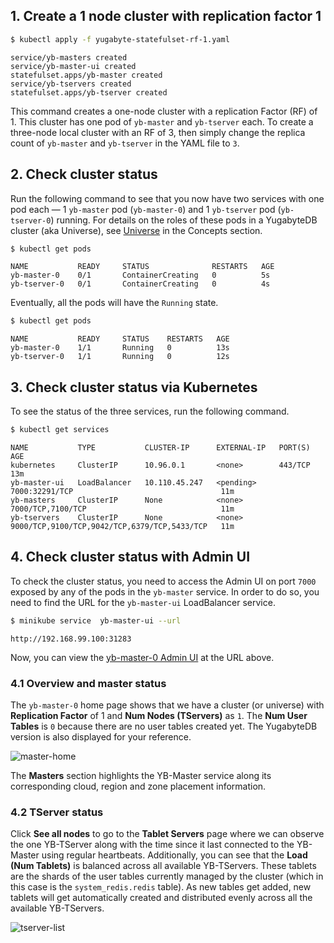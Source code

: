 ## 1. Create a 1 node cluster with replication factor 1

```sh
$ kubectl apply -f yugabyte-statefulset-rf-1.yaml
```
  
```
service/yb-masters created
service/yb-master-ui created
statefulset.apps/yb-master created
service/yb-tservers created
statefulset.apps/yb-tserver created
```

This command creates a one-node cluster with a replication Factor (RF) of 1. This cluster has one pod of `yb-master` and `yb-tserver` each. To create a three-node local cluster with an RF of 3, then simply change the replica count of `yb-master` and `yb-tserver` in the YAML file to `3`.

## 2. Check cluster status

Run the following command to see that you now have two services with one pod each — 1 `yb-master` pod (`yb-master-0`) and 1 `yb-tserver` pod (`yb-tserver-0`) running. For details on the roles of these pods in a YugabyteDB cluster (aka Universe), see [Universe](../../architecture/concepts/universe/) in the Concepts section.

```sh
$ kubectl get pods
```

```
NAME           READY     STATUS              RESTARTS   AGE
yb-master-0    0/1       ContainerCreating   0          5s
yb-tserver-0   0/1       ContainerCreating   0          4s
```

Eventually, all the pods will have the `Running` state.

```sh
$ kubectl get pods
```

```
NAME           READY     STATUS    RESTARTS   AGE
yb-master-0    1/1       Running   0          13s
yb-tserver-0   1/1       Running   0          12s
```

## 3. Check cluster status via Kubernetes

To see the status of the three services, run the following command.

```sh
$ kubectl get services
```

```
NAME           TYPE           CLUSTER-IP      EXTERNAL-IP   PORT(S)                                        AGE
kubernetes     ClusterIP      10.96.0.1       <none>        443/TCP                                        13m
yb-master-ui   LoadBalancer   10.110.45.247   <pending>     7000:32291/TCP                                 11m
yb-masters     ClusterIP      None            <none>        7000/TCP,7100/TCP                              11m
yb-tservers    ClusterIP      None            <none>        9000/TCP,9100/TCP,9042/TCP,6379/TCP,5433/TCP   11m
```

## 4. Check cluster status with Admin UI

To check the cluster status, you need to access the Admin UI on port `7000` exposed by any of the pods in the `yb-master` service. In order to do so, you need to find the URL for the `yb-master-ui` LoadBalancer service.

```sh
$ minikube service  yb-master-ui --url
```

```
http://192.168.99.100:31283
```

Now, you can view the [yb-master-0 Admin UI](../../reference/configuration/yb-master/#admin-ui) at the URL above.

### 4.1 Overview and master status

The `yb-master-0` home page shows that we have a cluster (or universe) with **Replication Factor** of 1 and **Num Nodes (TServers)** as `1`. The **Num User Tables** is `0` because there are no user tables created yet. The YugabyteDB version is also displayed for your reference.

![master-home](/images/admin/master-home-kubernetes-rf1.png)

The **Masters** section highlights the YB-Master service along its corresponding cloud, region and zone placement information.

### 4.2 TServer status

Click **See all nodes** to go to the **Tablet Servers** page where we can observe the one YB-TServer along with the time since it last connected to the YB-Master using regular heartbeats. Additionally, you can see that the **Load (Num Tablets)** is balanced across all available YB-TServers. These tablets are the shards of the user tables currently managed by the cluster (which in this case is the `system_redis.redis` table). As new tables get added, new tablets will get automatically created and distributed evenly across all the available YB-TServers.

![tserver-list](/images/admin/master-tservers-list-kubernetes-rf1.png)
